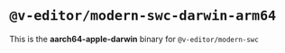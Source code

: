 # `@v-editor/modern-swc-darwin-arm64`

This is the **aarch64-apple-darwin** binary for `@v-editor/modern-swc`
